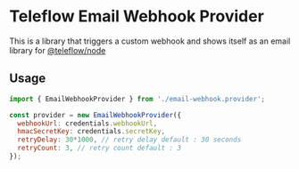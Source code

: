# Teleflow Email Webhook Provider

This is a library that triggers a custom webhook and shows itself as an email library for [@teleflow/node](https://github.com/khulnasoft/teleflow)

## Usage

```javascript
import { EmailWebhookProvider } from './email-webhook.provider';

const provider = new EmailWebhookProvider({
  webhookUrl: credentials.webhookUrl,
  hmacSecretKey: credentials.secretKey,
  retryDelay: 30*1000, // retry delay default : 30 seconds
  retryCount: 3, // retry count default : 3
});
```
